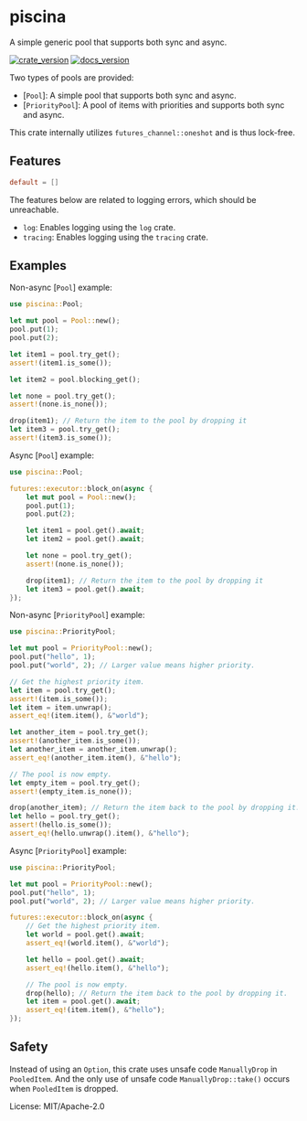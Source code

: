 # piscina

A simple generic pool that supports both sync and async.

[![crate_version](https://img.shields.io/crates/v/piscina.svg?style=flat)](https://crates.io/crates/piscina)
[![docs_version](https://img.shields.io/badge/docs-latest-blue.svg?style=flat)](https://docs.rs/fe2o3-amqp/latest/piscina/)

Two types of pools are provided:

- [`Pool`]: A simple pool that supports both sync and async.
- [`PriorityPool`]: A pool of items with priorities and supports both sync and async.

This crate internally utilizes `futures_channel::oneshot` and is thus lock-free.

## Features

```toml
default = []
```

The features below are related to logging errors, which should be unreachable.

- `log`: Enables logging using the `log` crate.
- `tracing`: Enables logging using the `tracing` crate.

## Examples

Non-async [`Pool`] example:

```rust
use piscina::Pool;

let mut pool = Pool::new();
pool.put(1);
pool.put(2);

let item1 = pool.try_get();
assert!(item1.is_some());

let item2 = pool.blocking_get();

let none = pool.try_get();
assert!(none.is_none());

drop(item1); // Return the item to the pool by dropping it
let item3 = pool.try_get();
assert!(item3.is_some());
```

Async [`Pool`] example:

```rust
use piscina::Pool;

futures::executor::block_on(async {
    let mut pool = Pool::new();
    pool.put(1);
    pool.put(2);

    let item1 = pool.get().await;
    let item2 = pool.get().await;

    let none = pool.try_get();
    assert!(none.is_none());

    drop(item1); // Return the item to the pool by dropping it
    let item3 = pool.get().await;
});
```

Non-async [`PriorityPool`] example:

```rust
use piscina::PriorityPool;

let mut pool = PriorityPool::new();
pool.put("hello", 1);
pool.put("world", 2); // Larger value means higher priority.

// Get the highest priority item.
let item = pool.try_get();
assert!(item.is_some());
let item = item.unwrap();
assert_eq!(item.item(), &"world");

let another_item = pool.try_get();
assert!(another_item.is_some());
let another_item = another_item.unwrap();
assert_eq!(another_item.item(), &"hello");

// The pool is now empty.
let empty_item = pool.try_get();
assert!(empty_item.is_none());

drop(another_item); // Return the item back to the pool by dropping it.
let hello = pool.try_get();
assert!(hello.is_some());
assert_eq!(hello.unwrap().item(), &"hello");
```

Async [`PriorityPool`] example:

```rust
use piscina::PriorityPool;

let mut pool = PriorityPool::new();
pool.put("hello", 1);
pool.put("world", 2); // Larger value means higher priority.

futures::executor::block_on(async {
    // Get the highest priority item.
    let world = pool.get().await;
    assert_eq!(world.item(), &"world");

    let hello = pool.get().await;
    assert_eq!(hello.item(), &"hello");

    // The pool is now empty.
    drop(hello); // Return the item back to the pool by dropping it.
    let item = pool.get().await;
    assert_eq!(item.item(), &"hello");
});
```

## Safety

Instead of using an `Option`, this crate uses unsafe code `ManuallyDrop` in `PooledItem`.
And the only use of unsafe code `ManuallyDrop::take()` occurs when `PooledItem` is dropped.

License: MIT/Apache-2.0
